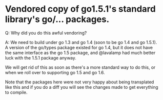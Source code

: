 # Vendored copy of go1.5.1's standard library's go/... packages.

Q: Why did you do this awful vendoring?

A: We need to build under go 1.3 and go 1.4 (soon to be go 1.4 and go 1.5.1). A
version of the go/types package existed for go 1.4, but it does not have the
same interface as the go 1.5 package, and @lavalamp had much better luck with
the 1.5.1 package anyway.

We will get rid of this as soon as there's a more standard way to do this, or
when we roll over to supporting go 1.5 and go 1.6.

Note that the packages here were not very happy about being transplated like
this and if you do a diff you will see the changes made to get everything to
compile.
